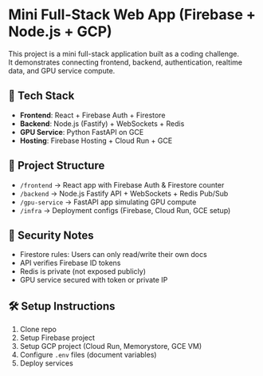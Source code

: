 # Mini Full-Stack Web App (Firebase + Node.js + GCP)

This project is a mini full-stack application built as a coding challenge.  
It demonstrates connecting frontend, backend, authentication, realtime data, and GPU service compute.

## 🚀 Tech Stack
- **Frontend**: React + Firebase Auth + Firestore
- **Backend**: Node.js (Fastify) + WebSockets + Redis
- **GPU Service**: Python FastAPI on GCE
- **Hosting**: Firebase Hosting + Cloud Run + GCE

## 📂 Project Structure
- `/frontend` → React app with Firebase Auth & Firestore counter
- `/backend` → Node.js Fastify API + WebSockets + Redis Pub/Sub
- `/gpu-service` → FastAPI app simulating GPU compute
- `/infra` → Deployment configs (Firebase, Cloud Run, GCE setup)

## 🔐 Security Notes
- Firestore rules: Users can only read/write their own docs
- API verifies Firebase ID tokens
- Redis is private (not exposed publicly)
- GPU service secured with token or private IP

## 🛠 Setup Instructions
1. Clone repo
2. Setup Firebase project
3. Setup GCP project (Cloud Run, Memorystore, GCE VM)
4. Configure `.env` files (document variables)
5. Deploy services
